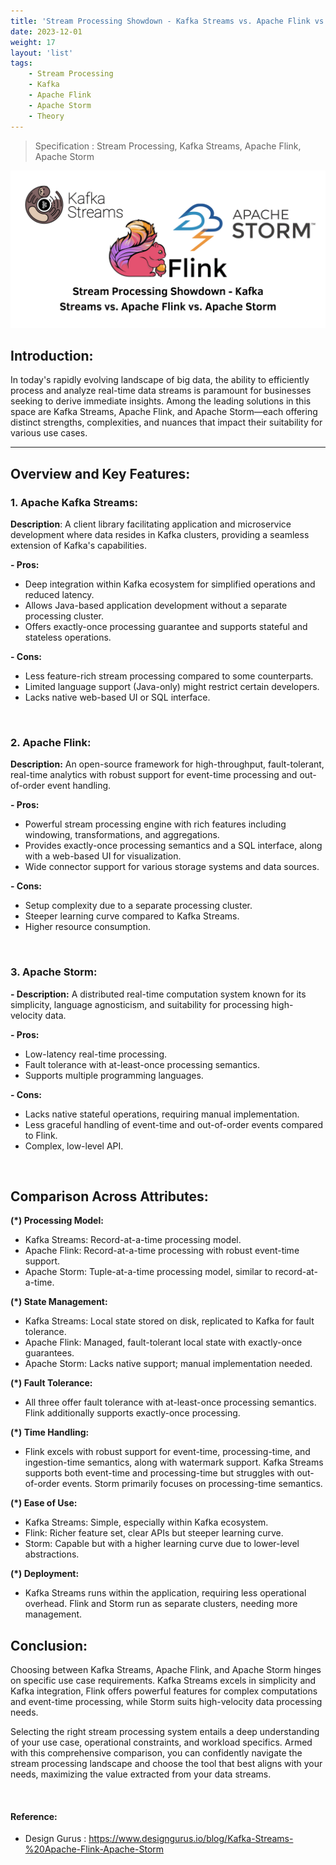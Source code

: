 ```yaml
---
title: 'Stream Processing Showdown - Kafka Streams vs. Apache Flink vs. Apache Storm'
date: 2023-12-01
weight: 17
layout: 'list'
tags:
    - Stream Processing
    - Kafka
    - Apache Flink
    - Apache Storm
    - Theory
---
```

> Specification : Stream Processing, Kafka Streams, Apache Flink, Apache Storm

![stream-processing-theory](./images/stream-processing.png)

## Introduction:
In today's rapidly evolving landscape of big data, the ability to efficiently process and analyze real-time data streams is paramount for businesses seeking to derive immediate insights. Among the leading solutions in this space are Kafka Streams, Apache Flink, and Apache Storm—each offering distinct strengths, complexities, and nuances that impact their suitability for various use cases.

---
## Overview and Key Features:
### 1. Apache Kafka Streams:
**Description**: A client library facilitating application and microservice development where data resides in Kafka clusters, providing a seamless extension of Kafka's capabilities.

**- Pros:**
- Deep integration within Kafka ecosystem for simplified operations and reduced latency.
- Allows Java-based application development without a separate processing cluster.
- Offers exactly-once processing guarantee and supports stateful and stateless operations.

**- Cons:**
- Less feature-rich stream processing compared to some counterparts.
- Limited language support (Java-only) might restrict certain developers.
- Lacks native web-based UI or SQL interface.

&nbsp;
### 2. Apache Flink:
**Description:** An open-source framework for high-throughput, fault-tolerant, real-time analytics with robust support for event-time processing and out-of-order event handling.

**- Pros:**
- Powerful stream processing engine with rich features including windowing, transformations, and aggregations.
- Provides exactly-once processing semantics and a SQL interface, along with a web-based UI for visualization.
- Wide connector support for various storage systems and data sources.

**- Cons:**
- Setup complexity due to a separate processing cluster.
- Steeper learning curve compared to Kafka Streams.
- Higher resource consumption.

&nbsp;
### 3. Apache Storm:
**- Description:** A distributed real-time computation system known for its simplicity, language agnosticism, and suitability for processing high-velocity data.

**- Pros:**
- Low-latency real-time processing.
- Fault tolerance with at-least-once processing semantics.
- Supports multiple programming languages.

**- Cons:**
- Lacks native stateful operations, requiring manual implementation.
- Less graceful handling of event-time and out-of-order events compared to Flink.
- Complex, low-level API.

&nbsp;
## **Comparison Across Attributes:**

**(*) Processing Model:**
- Kafka Streams: Record-at-a-time processing model.
- Apache Flink: Record-at-a-time processing with robust event-time support.
- Apache Storm: Tuple-at-a-time processing model, similar to record-at-a-time.

**(*) State Management:**
- Kafka Streams: Local state stored on disk, replicated to Kafka for fault tolerance.
- Apache Flink: Managed, fault-tolerant local state with exactly-once guarantees.
- Apache Storm: Lacks native support; manual implementation needed.

**(*) Fault Tolerance:**
- All three offer fault tolerance with at-least-once processing semantics. Flink additionally supports exactly-once processing.

**(*) Time Handling:**
- Flink excels with robust support for event-time, processing-time, and ingestion-time semantics, along with watermark support. Kafka Streams supports both event-time and processing-time but struggles with out-of-order events. Storm primarily focuses on processing-time semantics.

**(*) Ease of Use:**
- Kafka Streams: Simple, especially within Kafka ecosystem.
- Flink: Richer feature set, clear APIs but steeper learning curve.
- Storm: Capable but with a higher learning curve due to lower-level abstractions.

**(*) Deployment:**
- Kafka Streams runs within the application, requiring less operational overhead. Flink and Storm run as separate clusters, needing more management.

## Conclusion:
Choosing between Kafka Streams, Apache Flink, and Apache Storm hinges on specific use case requirements. Kafka Streams excels in simplicity and Kafka integration, Flink offers powerful features for complex computations and event-time processing, while Storm suits high-velocity data processing needs.

Selecting the right stream processing system entails a deep understanding of your use case, operational constraints, and workload specifics. Armed with this comprehensive comparison, you can confidently navigate the stream processing landscape and choose the tool that best aligns with your needs, maximizing the value extracted from your data streams.

&nbsp;
#### Reference:
- Design Gurus : https://www.designgurus.io/blog/Kafka-Streams-%20Apache-Flink-Apache-Storm
